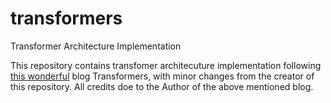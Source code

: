 # transformers
Transformer Architecture Implementation
 

This repository contains transfomer architecuture implementation following [this wonderful](http://peterbloem.nl/blog/transformers) blog Transformers, with minor changes from the creator of this repository. All credits doe to the Author of the above mentioned blog. 